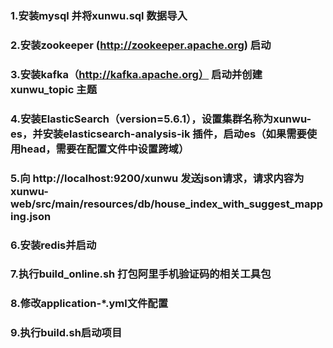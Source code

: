 ### 1.安装mysql 并将xunwu.sql 数据导入
### 2.安装zookeeper (http://zookeeper.apache.org) 启动
### 3.安装kafka（http://kafka.apache.org） 启动并创建 xunwu_topic 主题
### 4.安装ElasticSearch（version=5.6.1），设置集群名称为xunwu-es，并安装elasticsearch-analysis-ik 插件，启动es（如果需要使用head，需要在配置文件中设置跨域）
### 5.向 http://localhost:9200/xunwu 发送json请求，请求内容为xunwu-web/src/main/resources/db/house_index_with_suggest_mapping.json
### 6.安装redis并启动
### 7.执行build_online.sh 打包阿里手机验证码的相关工具包
### 8.修改application-*.yml文件配置
### 9.执行build.sh启动项目
